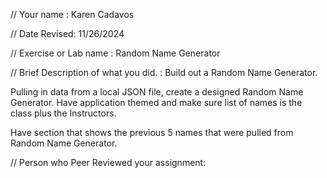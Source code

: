 // Your name : Karen Cadavos

 // Date Revised: 11/26/2024

 // Exercise or Lab name : Random Name Generator

 // Brief Description of what you did. : Build out a Random Name Generator.

Pulling in data from a local JSON file,  create a designed Random Name Generator.
Have  application themed and make sure  list of names is the class plus the Instructors.

Have section that shows the previous 5 names that were pulled from  Random Name Generator.


// Person who Peer Reviewed your assignment: